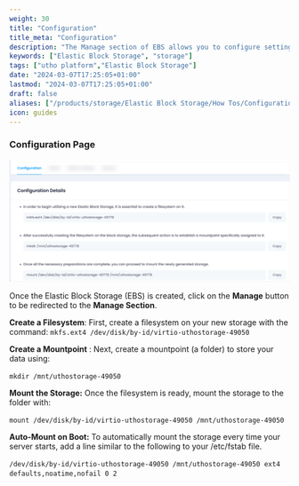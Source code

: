 ```yaml
---
weight: 30
title: "Configuration"
title_meta: "Configuration"
description: "The Manage section of EBS allows you to configure settings, resize volumes, attach or detach them from instances, and destroy volumes when no longer needed."
keywords: ["Elastic Block Storage", "storage"]
tags: ["utho platform","Elastic Block Storage"]
date: "2024-03-07T17:25:05+01:00"
lastmod: "2024-03-07T17:25:05+01:00"
draft: false 
aliases: ["/products/storage/Elastic Block Storage/How Tos/Configuration"]
icon: guides
---
```

### Configuration Page

![1743597008993](image/index/1743597008993.png)

Once the Elastic Block Storage (EBS) is created, click on the **Manage** button to be redirected to the **Manage Section**.

**Create a Filesystem**:
First, create a filesystem on your new storage with the command:
`mkfs.ext4 /dev/disk/by-id/virtio-uthostorage-49050`

**Create a Mountpoint** :
Next, create a mountpoint (a folder) to store your data using:

`mkdir /mnt/uthostorage-49050`

**Mount the Storage:** Once the filesystem is ready, mount the storage to the folder with:

`mount /dev/disk/by-id/virtio-uthostorage-49050 /mnt/uthostorage-49050`

**Auto-Mount on Boot:** To automatically mount the storage every time your server starts, add a line similar to the following to your /etc/fstab file.

`/dev/disk/by-id/virtio-uthostorage-49050 /mnt/uthostorage-49050 ext4 defaults,noatime,nofail 0 2 `
